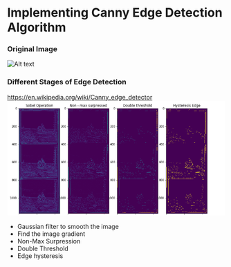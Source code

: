 # Implementing Canny Edge Detection Algorithm
### Original Image
<img src="plates/pred_img.png" alt="Alt text" width="300">

### Different Stages of Edge Detection
https://en.wikipedia.org/wiki/Canny_edge_detector
![Edge Detection Process](edge_detection_process.png)
- Gaussian filter to smooth the image
- Find the image gradient
- Non-Max Surpression
- Double Threshold
- Edge hysteresis
